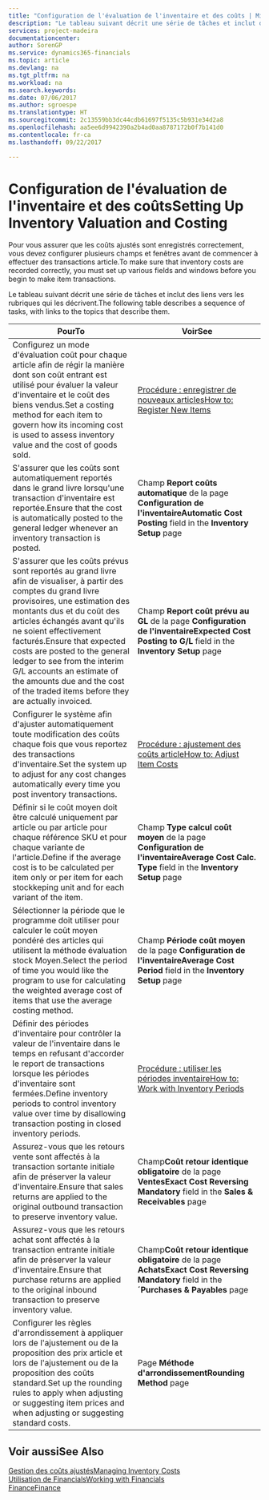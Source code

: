 ```yaml
---
title: "Configuration de l'évaluation de l'inventaire et des coûts | Microsoft Docs"
description: "Le tableau suivant décrit une série de tâches et inclut des liens vers les rubriques qui les décrivent."
services: project-madeira
documentationcenter: 
author: SorenGP
ms.service: dynamics365-financials
ms.topic: article
ms.devlang: na
ms.tgt_pltfrm: na
ms.workload: na
ms.search.keywords: 
ms.date: 07/06/2017
ms.author: sgroespe
ms.translationtype: HT
ms.sourcegitcommit: 2c13559bb3dc44cdb61697f5135c5b931e34d2a8
ms.openlocfilehash: aa5ee6d9942390a2b4ad0aa8787172b0f7b141d0
ms.contentlocale: fr-ca
ms.lasthandoff: 09/22/2017

---
```

# <a name="setting-up-inventory-valuation-and-costing"></a><span data-ttu-id="7d6d5-103">Configuration de l'évaluation de l'inventaire et des coûts</span><span class="sxs-lookup"><span data-stu-id="7d6d5-103">Setting Up Inventory Valuation and Costing</span></span>
<span data-ttu-id="7d6d5-104">Pour vous assurer que les coûts ajustés sont enregistrés correctement, vous devez configurer plusieurs champs et fenêtres avant de commencer à effectuer des transactions article.</span><span class="sxs-lookup"><span data-stu-id="7d6d5-104">To make sure that inventory costs are recorded correctly, you must set up various fields and windows before you begin to make item transactions.</span></span>

<span data-ttu-id="7d6d5-105">Le tableau suivant décrit une série de tâches et inclut des liens vers les rubriques qui les décrivent.</span><span class="sxs-lookup"><span data-stu-id="7d6d5-105">The following table describes a sequence of tasks, with links to the topics that describe them.</span></span>

|<span data-ttu-id="7d6d5-106">**Pour**</span><span class="sxs-lookup"><span data-stu-id="7d6d5-106">**To**</span></span>|<span data-ttu-id="7d6d5-107">**Voir**</span><span class="sxs-lookup"><span data-stu-id="7d6d5-107">**See**</span></span>|  
|------------|-------------|  
|<span data-ttu-id="7d6d5-108">Configurez un mode d'évaluation coût pour chaque article afin de régir la manière dont son coût entrant est utilisé pour évaluer la valeur d'inventaire et le coût des biens vendus.</span><span class="sxs-lookup"><span data-stu-id="7d6d5-108">Set a costing method for each item to govern how its incoming cost is used to assess inventory value and the cost of goods sold.</span></span>|[<span data-ttu-id="7d6d5-109">Procédure : enregistrer de nouveaux articles</span><span class="sxs-lookup"><span data-stu-id="7d6d5-109">How to: Register New Items</span></span>](inventory-how-register-new-items.md)|  
|<span data-ttu-id="7d6d5-110">S'assurer que les coûts sont automatiquement reportés dans le grand livre lorsqu'une transaction d'inventaire est reportée.</span><span class="sxs-lookup"><span data-stu-id="7d6d5-110">Ensure that the cost is automatically posted to the general ledger whenever an inventory transaction is posted.</span></span>|<span data-ttu-id="7d6d5-111">Champ **Report coûts automatique** de la page **Configuration de l'inventaire**</span><span class="sxs-lookup"><span data-stu-id="7d6d5-111">**Automatic Cost Posting** field in the **Inventory Setup** page</span></span>|  
|<span data-ttu-id="7d6d5-112">S'assurer que les coûts prévus sont reportés au grand livre afin de visualiser, à partir des comptes du grand livre provisoires, une estimation des montants dus et du coût des articles échangés avant qu'ils ne soient effectivement facturés.</span><span class="sxs-lookup"><span data-stu-id="7d6d5-112">Ensure that expected costs are posted to the general ledger to see from the interim G/L accounts an estimate of the amounts due and the cost of the traded items before they are actually invoiced.</span></span>|<span data-ttu-id="7d6d5-113">Champ **Report coût prévu au GL** de la page **Configuration de l'inventaire**</span><span class="sxs-lookup"><span data-stu-id="7d6d5-113">**Expected Cost Posting to G/L** field in the **Inventory Setup** page</span></span>|  
|<span data-ttu-id="7d6d5-114">Configurer le système afin d'ajuster automatiquement toute modification des coûts chaque fois que vous reportez des transactions d'inventaire.</span><span class="sxs-lookup"><span data-stu-id="7d6d5-114">Set the system up to adjust for any cost changes automatically every time you post inventory transactions.</span></span>|[<span data-ttu-id="7d6d5-115">Procédure : ajustement des coûts article</span><span class="sxs-lookup"><span data-stu-id="7d6d5-115">How to: Adjust Item Costs</span></span>](inventory-how-adjust-item-costs.md)|  
|<span data-ttu-id="7d6d5-116">Définir si le coût moyen doit être calculé uniquement par article ou par article pour chaque référence SKU et pour chaque variante de l'article.</span><span class="sxs-lookup"><span data-stu-id="7d6d5-116">Define if the average cost is to be calculated per item only or per item for each stockkeping unit and for each variant of the item.</span></span>|<span data-ttu-id="7d6d5-117">Champ **Type calcul coût moyen** de la page **Configuration de l'inventaire**</span><span class="sxs-lookup"><span data-stu-id="7d6d5-117">**Average Cost Calc. Type** field in the **Inventory Setup** page</span></span>|  
|<span data-ttu-id="7d6d5-118">Sélectionner la période que le programme doit utiliser pour calculer le coût moyen pondéré des articles qui utilisent la méthode évaluation stock Moyen.</span><span class="sxs-lookup"><span data-stu-id="7d6d5-118">Select the period of time you would like the program to use for calculating the weighted average cost of items that use the average costing method.</span></span>|<span data-ttu-id="7d6d5-119">Champ **Période coût moyen** de la page **Configuration de l'inventaire**</span><span class="sxs-lookup"><span data-stu-id="7d6d5-119">**Average Cost Period** field in the **Inventory Setup** page</span></span>|  
|<span data-ttu-id="7d6d5-120">Définir des périodes d'inventaire pour contrôler la valeur de l'inventaire dans le temps en refusant d'accorder le report de transactions lorsque les périodes d'inventaire sont fermées.</span><span class="sxs-lookup"><span data-stu-id="7d6d5-120">Define inventory periods to control inventory value over time by disallowing transaction posting in closed inventory periods.</span></span>|[<span data-ttu-id="7d6d5-121">Procédure : utiliser les périodes inventaire</span><span class="sxs-lookup"><span data-stu-id="7d6d5-121">How to: Work with Inventory Periods</span></span>](finance-how-to-work-with-inventory-periods.md)|  
|<span data-ttu-id="7d6d5-122">Assurez-vous que les retours vente sont affectés à la transaction sortante initiale afin de préserver la valeur d'inventaire.</span><span class="sxs-lookup"><span data-stu-id="7d6d5-122">Ensure that sales returns are applied to the original outbound transaction to preserve inventory value.</span></span>|<span data-ttu-id="7d6d5-123">Champ**Coût retour identique obligatoire** de la page **Ventes**</span><span class="sxs-lookup"><span data-stu-id="7d6d5-123">**Exact Cost Reversing Mandatory** field in the **Sales & Receivables** page</span></span>|  
|<span data-ttu-id="7d6d5-124">Assurez-vous que les retours achat sont affectés à la transaction entrante initiale afin de préserver la valeur d'inventaire.</span><span class="sxs-lookup"><span data-stu-id="7d6d5-124">Ensure that purchase returns are applied to the original inbound transaction to preserve inventory value.</span></span>|<span data-ttu-id="7d6d5-125">Champ**Coût retour identique obligatoire** de la page **Achats**</span><span class="sxs-lookup"><span data-stu-id="7d6d5-125">**Exact Cost Reversing Mandatory** field in the **´Purchases & Payables** page</span></span>|
|<span data-ttu-id="7d6d5-126">Configurer les règles d'arrondissement à appliquer lors de l'ajustement ou de la proposition des prix article et lors de l'ajustement ou de la proposition des coûts standard.</span><span class="sxs-lookup"><span data-stu-id="7d6d5-126">Set up the rounding rules to apply when adjusting or suggesting item prices and when adjusting or suggesting standard costs.</span></span>|<span data-ttu-id="7d6d5-127">Page **Méthode d'arrondissement**</span><span class="sxs-lookup"><span data-stu-id="7d6d5-127">**Rounding Method** page</span></span>|  

## <a name="see-also"></a><span data-ttu-id="7d6d5-128">Voir aussi</span><span class="sxs-lookup"><span data-stu-id="7d6d5-128">See Also</span></span>  
[<span data-ttu-id="7d6d5-129">Gestion des coûts ajustés</span><span class="sxs-lookup"><span data-stu-id="7d6d5-129">Managing Inventory Costs</span></span>](finance-manage-inventory-costs.md)  
[<span data-ttu-id="7d6d5-130">Utilisation de Financials</span><span class="sxs-lookup"><span data-stu-id="7d6d5-130">Working with Financials</span></span>](ui-work-product.md)  
[<span data-ttu-id="7d6d5-131">Finance</span><span class="sxs-lookup"><span data-stu-id="7d6d5-131">Finance</span></span>](finance.md)  

